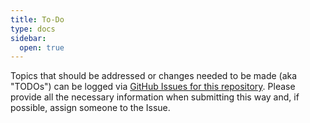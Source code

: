 ```yaml
---
title: To-Do
type: docs
sidebar:
  open: true
---
```


Topics that should be addressed or changes needed to be made (aka "TODOs") can be logged via [GitHub Issues for this repository](https://github.com/therkildsen-lab/user-guide/issues). Please provide all the necessary information when submitting this way and, if possible, assign someone to the Issue.